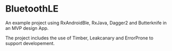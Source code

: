 # BluetoothLE
An example project using RxAndroidBle, RxJava, Dagger2 and Butterknife in an MVP design App.
<p>
The project includes the use of Timber, Leakcanary and ErrorProne to support developement.
